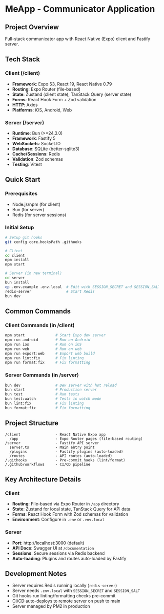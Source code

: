 # MeApp - Communicator Application

## Project Overview
Full-stack communicator app with React Native (Expo) client and Fastify server.

## Tech Stack

### Client (/client)
- **Framework**: Expo 53, React 19, React Native 0.79
- **Routing**: Expo Router (file-based)
- **State**: Zustand (client state), TanStack Query (server state)
- **Forms**: React Hook Form + Zod validation
- **HTTP**: Axios
- **Platforms**: iOS, Android, Web

### Server (/server)
- **Runtime**: Bun (>=24.3.0)
- **Framework**: Fastify 5
- **WebSockets**: Socket.IO
- **Database**: SQLite (better-sqlite3)
- **Cache/Sessions**: Redis
- **Validation**: Zod schemas
- **Testing**: Vitest

## Quick Start

### Prerequisites
- Node.js/npm (for client)
- Bun (for server)
- Redis (for server sessions)

### Initial Setup
```bash
# Setup git hooks
git config core.hooksPath .githooks

# Client
cd client
npm install
npm start

# Server (in new terminal)
cd server
bun install
cp .env.example .env.local  # Edit with SESSION_SECRET and SESSION_SALT
redis-server                # Start Redis
bun dev
```

## Common Commands

### Client Commands (in /client)
```bash
npm start              # Start Expo dev server
npm run android        # Run on Android
npm run ios            # Run on iOS
npm run web            # Run on web
npm run export:web     # Export web build
npm run lint:fix       # Fix linting
npm run format:fix     # Fix formatting
```

### Server Commands (in /server)
```bash
bun dev                # Dev server with hot reload
bun start              # Production server
bun test               # Run tests
bun test:watch         # Tests in watch mode
bun lint:fix           # Fix linting
bun format:fix         # Fix formatting
```

## Project Structure
```
/client                - React Native Expo app
  /app                 - Expo Router pages (file-based routing)
/server                - Fastify API server
  server.ts            - Main entry point
  /plugins             - Fastify plugins (auto-loaded)
  /routes              - API routes (auto-loaded)
/.githooks             - Pre-commit hooks (lint/format)
/.github/workflows     - CI/CD pipeline
```

## Key Architecture Details

### Client
- **Routing**: File-based via Expo Router in `/app` directory
- **State**: Zustand for local state, TanStack Query for API data
- **Forms**: React Hook Form with Zod schemas for validation
- **Environment**: Configure in `.env` or `.env.local`

### Server
- **Port**: http://localhost:3000 (default)
- **API Docs**: Swagger UI at `/documentation`
- **Sessions**: Secure sessions via Redis backend
- **Auto-loading**: Plugins and routes auto-loaded by Fastify

## Development Notes
- Server requires Redis running locally (`redis-server`)
- Server needs `.env.local` with `SESSION_SECRET` and `SESSION_SALT`
- Git hooks run linting/formatting checks pre-commit
- CI/CD auto-deploys to remote server on push to main
- Server managed by PM2 in production
